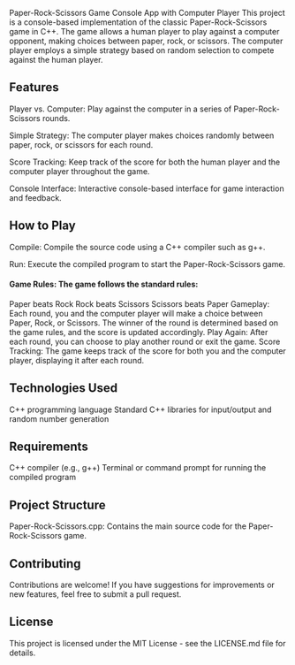 Paper-Rock-Scissors Game Console App with Computer Player
This project is a console-based implementation of the classic Paper-Rock-Scissors game in C++. The game allows a human player to play against a computer opponent, making choices between paper, rock, or scissors. The computer player employs a simple strategy based on random selection to compete against the human player.

## Features

Player vs. Computer: Play against the computer in a series of Paper-Rock-Scissors rounds.

Simple Strategy: The computer player makes choices randomly between paper, rock, or scissors for each round.

Score Tracking: Keep track of the score for both the human player and the computer player throughout the game.

Console Interface: Interactive console-based interface for game interaction and feedback.

## How to Play

Compile: Compile the source code using a C++ compiler such as g++.

Run: Execute the compiled program to start the Paper-Rock-Scissors game.

#### Game Rules: The game follows the standard rules:

Paper beats Rock
Rock beats Scissors
Scissors beats Paper
Gameplay: Each round, you and the computer player will make a choice between Paper, Rock, or Scissors. The winner of the round is determined based on the game rules, and the score is updated accordingly.
Play Again: After each round, you can choose to play another round or exit the game.
Score Tracking: The game keeps track of the score for both you and the computer player, displaying it after each round.

## Technologies Used

C++ programming language
Standard C++ libraries for input/output and random number generation

## Requirements

C++ compiler (e.g., g++)
Terminal or command prompt for running the compiled program

## Project Structure

Paper-Rock-Scissors.cpp: Contains the main source code for the Paper-Rock-Scissors game.

## Contributing

Contributions are welcome! If you have suggestions for improvements or new features, feel free to submit a pull request.

## License
This project is licensed under the MIT License - see the LICENSE.md file for details.
